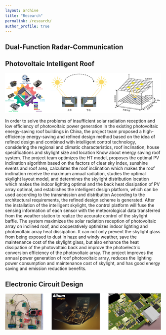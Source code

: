 ```yaml
---
layout: archive
title: "Research"
permalink: /research/
author_profile: true
---
```


## Dual-Function Radar-Communication





## Photovoltaic Intelligent Roof

![](/images/research/JNJP.png)

In order to solve the problems of insufficient solar radiation reception and low efficiency of photovoltaic power generation in the existing photovoltaic energy-saving roof buildings in China, the project team proposed a high-efficiency energy-saving and refined design method based on the idea of refined design and combined with intelligent control technology, considering the regional and climatic characteristics, roof inclination, house specifications and skylight size and location Know about energy saving roof system. The project team optimizes the HT model, proposes the optimal PV inclination algorithm based on the factors of clear sky index, sunshine events and roof area, calculates the roof inclination which makes the roof inclination receive the maximum annual radiation, studies the optimal skylight layout model, and determines the skylight distribution location which makes the indoor lighting optimal and the back heat dissipation of PV array optimal, and establishes the intelligent design platform, which can be used according to the transmission and distribution According to the architectural requirements, the refined design scheme is generated. After the installation of the intelligent skylight, the control platform will fuse the sensing information of each sensor with the meteorological data transferred from the weather station to realize the accurate control of the skylight baffle. The system maximizes the solar radiation reception of photovoltaic array on inclined roof, and cooperatively optimizes indoor lighting and photovoltaic array heat dissipation. It can not only prevent the skylight glass from being exposed to dust in haze and windy weather, save the maintenance cost of the skylight glass, but also enhance the heat dissipation of the photovoltaic back and improve the photoelectric conversion efficiency of the photovoltaic array. The project improves the annual power generation of roof photovoltaic array, reduces the lighting power consumption and maintenance cost of skylight, and has good energy saving and emission reduction benefits.



## Electronic Circuit Design

![](/images/research/addesign.png)